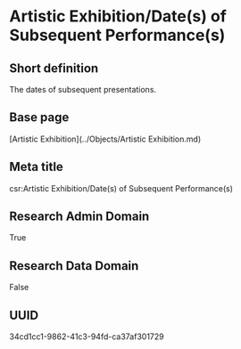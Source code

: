# Artistic Exhibition/Date(s) of Subsequent Performance(s)
## Short definition
The dates of subsequent presentations.
## Base page
[Artistic Exhibition](../Objects/Artistic Exhibition.md)
## Meta title
csr:Artistic Exhibition/Date(s) of Subsequent Performance(s)
## Research Admin Domain
True
## Research Data Domain
False
## UUID
34cd1cc1-9862-41c3-94fd-ca37af301729
